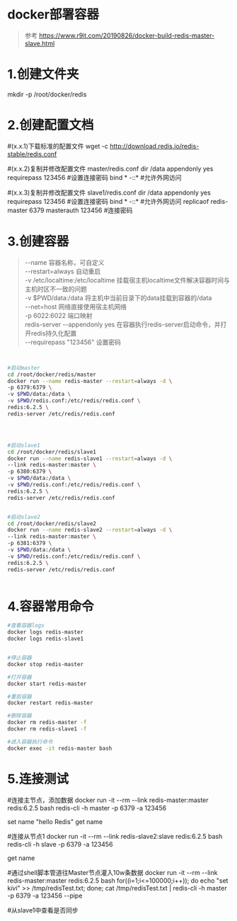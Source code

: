 # docker部署容器
> 参考 https://www.r9it.com/20190826/docker-build-redis-master-slave.html

# 1.创建文件夹
mkdir -p /root/docker/redis




# 2.创建配置文档
#(x.x.1)下载标准的配置文件
wget -c http://download.redis.io/redis-stable/redis.conf

#(x.x.2)复制并修改配置文件 master/redis.conf
dir /data 
appendonly yes
requirepass 123456 #设置连接密码 
bind * -::*    #允许外网访问

#(x.x.3)复制并修改配置文件 slave1/redis.conf
dir /data 
appendonly yes
requirepass 123456 #设置连接密码 
bind * -::*    #允许外网访问
replicaof redis-master 6379
masterauth 123456 #连接密码


# 3.创建容器
> --name 容器名称，可自定义  
> --restart=always 自动重启  
> -v /etc/localtime:/etc/localtime 挂载宿主机localtime文件解决容器时间与主机时区不一致的问题  
> -v $PWD/data:/data 将主机中当前目录下的data挂载到容器的/data  
> --net=host 网络直接使用宿主机网络  
> -p 6022:6022 端口映射  
> redis-server --appendonly yes 在容器执行redis-server启动命令，并打开redis持久化配置  
> --requirepass "123456" 设置密码  



``` bash


#启动master
cd /root/docker/redis/master
docker run --name redis-master --restart=always -d \
-p 6379:6379 \
-v $PWD/data:/data \
-v $PWD/redis.conf:/etc/redis/redis.conf \
redis:6.2.5 \
redis-server /etc/redis/redis.conf




#启动slave1
cd /root/docker/redis/slave1
docker run --name redis-slave1 --restart=always -d \
--link redis-master:master \
-p 6380:6379 \
-v $PWD/data:/data \
-v $PWD/redis.conf:/etc/redis/redis.conf \
redis:6.2.5 \
redis-server /etc/redis/redis.conf


#启动slave2
cd /root/docker/redis/slave2
docker run --name redis-slave2 --restart=always -d \
--link redis-master:master \
-p 6381:6379 \
-v $PWD/data:/data \
-v $PWD/redis.conf:/etc/redis/redis.conf \
redis:6.2.5 \
redis-server /etc/redis/redis.conf



```



# 4.容器常用命令

``` bash
#查看容器logs
docker logs redis-master
docker logs redis-slave1


#停止容器
docker stop redis-master

#打开容器
docker start redis-master

#重启容器
docker restart redis-master

#删除容器
docker rm redis-master -f
docker rm redis-slave1 -f

#进入容器执行命令
docker exec -it redis-master bash
``` 








# 5.连接测试

#连接主节点，添加数据
docker run -it --rm --link redis-master:master redis:6.2.5 bash
redis-cli -h master -p 6379 -a 123456

set name "hello Redis"
get name


#连接从节点1
docker run -it --rm --link redis-slave2:slave redis:6.2.5 bash
redis-cli -h slave -p 6379 -a 123456

get name


#通过shell脚本管道往Master节点灌入10w条数据
docker run -it --rm --link redis-master:master redis:6.2.5 bash
for((i=1;i<=100000;i++)); do echo "set k$i v$i" >> /tmp/redisTest.txt; done;
cat /tmp/redisTest.txt | redis-cli -h master -p 6379 -a 123456 --pipe

#从slave1中查看是否同步
